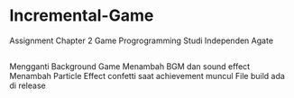# Incremental-Game
Assignment Chapter 2 Game Progrogramming Studi Independen Agate
##
Mengganti Background Game
Menambah BGM dan sound effect
Menambah Particle Effect confetti saat achievement muncul
File build ada di release
